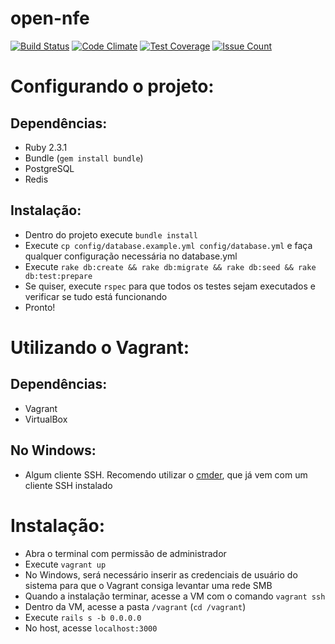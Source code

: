 # open-nfe
[![Build Status](https://travis-ci.org/mainosistemas/open-nfe.svg?branch=master)](https://travis-ci.org/mainosistemas/open-nfe)
[![Code Climate](https://codeclimate.com/github/mainosistemas/open-nfe/badges/gpa.svg)](https://codeclimate.com/github/mainosistemas/open-nfe)
[![Test Coverage](https://codeclimate.com/github/mainosistemas/open-nfe/badges/coverage.svg)](https://codeclimate.com/github/mainosistemas/open-nfe/coverage)
[![Issue Count](https://codeclimate.com/github/mainosistemas/open-nfe/badges/issue_count.svg)](https://codeclimate.com/github/mainosistemas/open-nfe)

# Configurando o projeto:
## Dependências:
- Ruby 2.3.1
- Bundle (`gem install bundle`)
- PostgreSQL
- Redis

## Instalação:
- Dentro do projeto execute `bundle install`
- Execute `cp config/database.example.yml config/database.yml` e faça qualquer configuração necessária no database.yml
- Execute `rake db:create && rake db:migrate && rake db:seed && rake db:test:prepare`
- Se quiser, execute `rspec` para que todos os testes sejam executados e verificar se tudo está funcionando
- Pronto!

# Utilizando o Vagrant:
## Dependências:
- Vagrant
- VirtualBox

## No Windows:
- Algum cliente SSH. Recomendo utilizar o [cmder](http://cmder.net/), que já vem com um cliente SSH instalado

# Instalação:
- Abra o terminal com permissão de administrador
- Execute `vagrant up`
- No Windows, será necessário inserir as credenciais de usuário do sistema para que o Vagrant consiga levantar uma rede SMB
- Quando a instalação terminar, acesse a VM com o comando `vagrant ssh`
- Dentro da VM, acesse a pasta `/vagrant` (`cd /vagrant`)
- Execute `rails s -b 0.0.0.0`
- No host, acesse `localhost:3000`
